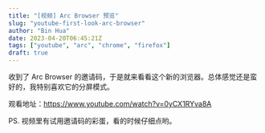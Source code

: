 ```yaml
---
title: "[视频] Arc Browser 预览"
slug: "youtube-first-look-arc-browser"
author: "Bin Hua"
date: 2023-04-20T06:45:21Z
tags: ["youtube", "arc", "chrome", "firefox"]
draft: true
---
```


收到了 Arc Browser 的邀请码，于是就来看看这个新的浏览器。总体感觉还是蛮好的，我特别喜欢它的分屏模式。

观看地址：https://www.youtube.com/watch?v=0yCX1RYva8A

PS. 视频里有试用邀请码的彩蛋，看的时候仔细点哟。
